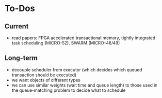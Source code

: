 # To-Dos

## Current

- read papers: FPGA accelerated transactional memory, tightly integrated task scheduling (MICRO-52), SWARM (MICRO-48/49)

## Long-term

- decouple scheduler from executor (which decides which queued transaction should be executed)
- we want objects of different types
- we can use similar weights (wait time and queue length) to those used in the queue-matching problem to decide what to schedule
